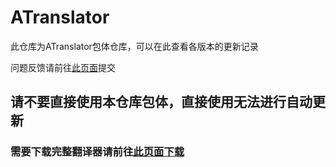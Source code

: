 # ATranslator
此仓库为ATranslator包体仓库，可以在此查看各版本的更新记录  

问题反馈请前往[此页面](https://github.com/MoyouDE/ATranslator-Homepage/issues)提交

## 请不要直接使用本仓库包体，直接使用无法进行自动更新  
### 需要下载完整翻译器请前往[此页面下载](https://github.com/MoyouDE/ATranslator-Homepage/tree/main?tab=readme-ov-file)
